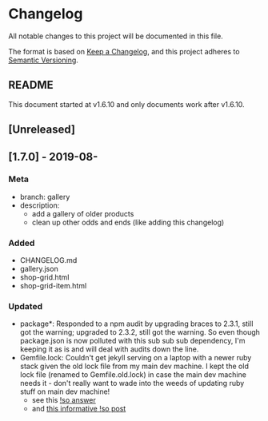 # Changelog

All notable changes to this project will be documented in this file.

The format is based on [Keep a Changelog](https://keepachangelog.com/en/1.0.0/),
and this project adheres to [Semantic Versioning](https://semver.org/spec/v2.0.0.html).

## README

This document started at v1.6.10 and only documents work after v1.6.10.

## [Unreleased]

## [1.7.0] - 2019-08-

### Meta

- branch: gallery
- description:
  - add a gallery of older products
  - clean up other odds and ends (like adding this changelog)

### Added

- CHANGELOG.md
- gallery.json
- shop-grid.html
- shop-grid-item.html

### Updated

- package\*: Responded to a npm audit by upgrading braces to 2.3.1, still got the warning; upgraded to 2.3.2, still got the warning. So even though package.json is now polluted with this sub sub sub dependency, I'm keeping it as is and will deal with audits down the line.
- Gemfile.lock: Couldn't get jekyll serving on a laptop with a newer ruby stack given the old lock file from my main dev machine. I kept the old lock file (renamed to Gemfile.old.lock) in case the main dev machine needs it - don't really want to wade into the weeds of updating ruby stuff on main dev machine!
  - see this [!so answer](https://stackoverflow.com/a/54876869/2145103)
  - and [this informative !so post](https://stackoverflow.com/a/44980854/2145103)
